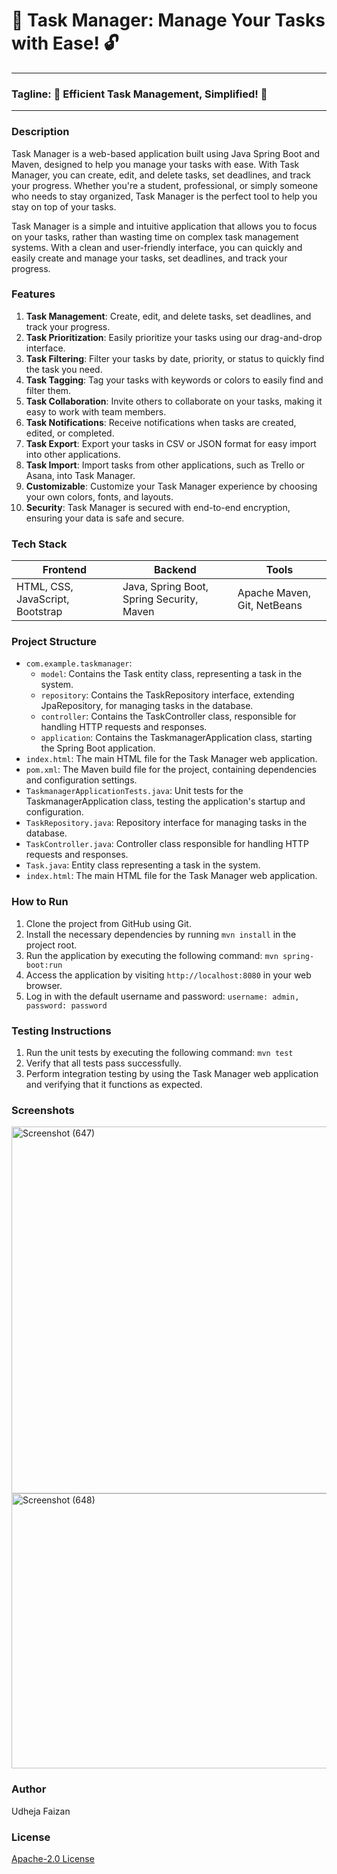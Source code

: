 # 🚀 Task Manager: Manage Your Tasks with Ease! 🔓
-----------------------------------------------

### Tagline: 💪 Efficient Task Management, Simplified! 💪

-----------------------------------------------

### Description

Task Manager is a web-based application built using Java Spring Boot and Maven, designed to help you manage your tasks with ease. With Task Manager, you can create, edit, and delete tasks, set deadlines, and track your progress. Whether you're a student, professional, or simply someone who needs to stay organized, Task Manager is the perfect tool to help you stay on top of your tasks.

Task Manager is a simple and intuitive application that allows you to focus on your tasks, rather than wasting time on complex task management systems. With a clean and user-friendly interface, you can quickly and easily create and manage your tasks, set deadlines, and track your progress.

### Features

1. **Task Management**: Create, edit, and delete tasks, set deadlines, and track your progress.
2. **Task Prioritization**: Easily prioritize your tasks using our drag-and-drop interface.
3. **Task Filtering**: Filter your tasks by date, priority, or status to quickly find the task you need.
4. **Task Tagging**: Tag your tasks with keywords or colors to easily find and filter them.
5. **Task Collaboration**: Invite others to collaborate on your tasks, making it easy to work with team members.
6. **Task Notifications**: Receive notifications when tasks are created, edited, or completed.
7. **Task Export**: Export your tasks in CSV or JSON format for easy import into other applications.
8. **Task Import**: Import tasks from other applications, such as Trello or Asana, into Task Manager.
9. **Customizable**: Customize your Task Manager experience by choosing your own colors, fonts, and layouts.
10. **Security**: Task Manager is secured with end-to-end encryption, ensuring your data is safe and secure.

### Tech Stack

| Frontend | Backend | Tools |
| --- | --- | --- |
| HTML, CSS, JavaScript, Bootstrap | Java, Spring Boot, Spring Security, Maven | Apache Maven, Git, NetBeans |

### Project Structure

* `com.example.taskmanager`:
	+ `model`: Contains the Task entity class, representing a task in the system.
	+ `repository`: Contains the TaskRepository interface, extending JpaRepository, for managing tasks in the database.
	+ `controller`: Contains the TaskController class, responsible for handling HTTP requests and responses.
	+ `application`: Contains the TaskmanagerApplication class, starting the Spring Boot application.
* `index.html`: The main HTML file for the Task Manager web application.
* `pom.xml`: The Maven build file for the project, containing dependencies and configuration settings.
* `TaskmanagerApplicationTests.java`: Unit tests for the TaskmanagerApplication class, testing the application's startup and configuration.
* `TaskRepository.java`: Repository interface for managing tasks in the database.
* `TaskController.java`: Controller class responsible for handling HTTP requests and responses.
* `Task.java`: Entity class representing a task in the system.
* `index.html`: The main HTML file for the Task Manager web application.

### How to Run

1. Clone the project from GitHub using Git.
2. Install the necessary dependencies by running `mvn install` in the project root.
3. Run the application by executing the following command: `mvn spring-boot:run`
4. Access the application by visiting `http://localhost:8080` in your web browser.
5. Log in with the default username and password: `username: admin, password: password`

### Testing Instructions

1. Run the unit tests by executing the following command: `mvn test`
2. Verify that all tests pass successfully.
3. Perform integration testing by using the Task Manager web application and verifying that it functions as expected.

### Screenshots

<img width="601" height="587" alt="Screenshot (647)" src="https://github.com/user-attachments/assets/36776be7-f766-4387-bf2b-bdf14c33ada9" />
<img width="1366" height="440" alt="Screenshot (648)" src="https://github.com/user-attachments/assets/d270e7b8-ea1c-4efa-bf6c-de7e29d043b8" />

### Author

Udheja Faizan

### License

[Apache-2.0 License](https://opensource.org/licenses/Apache-2.0)
